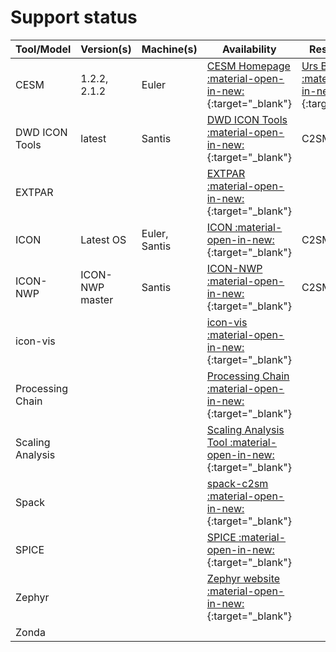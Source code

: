 # Support status

| Tool/Model |  Version(s) |  Machine(s) | Availability | Responsibility |
|----------|-------------------|------------------|-----|----|
| CESM     | 1.2.2, 2.1.2      | Euler            |[CESM Homepage :material-open-in-new:](https://www.cesm.ucar.edu/){:target="_blank"} |  [Urs Beyerle :material-open-in-new:](https://usys.ethz.ch/personen/profil.NDk5MTg=.TGlzdC82MzcsMzIwMTk3MjIy.html){:target="_blank"} |
| DWD ICON Tools | latest   | Santis         | [DWD ICON Tools :material-open-in-new:](https://github.com/C2SM/icontools){:target="_blank"} | C2SM Core Team |
| EXTPAR   | | | [EXTPAR :material-open-in-new:](https://github.com/C2SM/extpar){:target="_blank"} | |
| ICON     | Latest OS      | Euler, Santis  | [ICON :material-open-in-new:](https://github.com/C2SM/icon){:target="_blank"}  | C2SM Core Team  |
| ICON-NWP | ICON-NWP master| Santis         | [ICON-NWP :material-open-in-new:](https://gitlab.dkrz.de/icon/icon-nwp){:target="_blank"} | C2SM Core Team |
| icon-vis   | | | [icon-vis :material-open-in-new:](https://github.com/C2SM/icon-vis){:target="_blank"} | |
| Processing Chain   | | | [Processing Chain :material-open-in-new:](https://github.com/C2SM/processing-chain){:target="_blank"} | |
| Scaling Analysis   | | | [Scaling Analysis Tool :material-open-in-new:](https://github.com/C2SM/scaling_analysis){:target="_blank"} | |
| Spack  | | | [spack-c2sm :material-open-in-new:](https://github.com/C2SM/spack-c2sm){:target="_blank"} | |
| SPICE  | | | [SPICE :material-open-in-new:](https://gitlab.dkrz.de/clm-community/spice){:target="_blank"} | |
| Zephyr  | | | [Zephyr website :material-open-in-new:](https://zephyr.ethz.ch){:target="_blank"} |
| Zonda | | | |